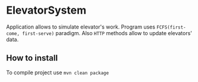 # ElevatorSystem

Application allows to simulate elevator's work. Program uses `FCFS(first-come, first-serve)` paradigm. Also `HTTP` methods allow to update elevators' data.

## How to install

To compile project use `mvn clean package`



